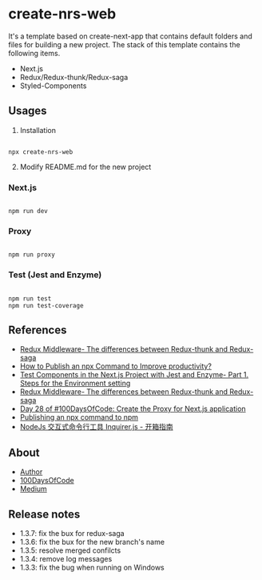 # create-nrs-web
It's a template based on create-next-app that contains default folders and files for building a new project.
The stack of this template contains the following items.
* Next.js
* Redux/Redux-thunk/Redux-saga
* Styled-Components

## Usages
1. Installation

```

npx create-nrs-web

```

2. Modify README.md for the new project

### Next.js

```

npm run dev

```

### Proxy

```

npm run proxy

```

### Test (Jest and Enzyme)

```

npm run test
npm run test-coverage

```

## References
* [Redux Middleware- The differences between Redux-thunk and Redux-saga](https://medium.com/a-layman/redux-middleware-the-differences-between-redux-think-and-redux-saga-1e226f5a772a)
* [How to Publish an npx Command to Improve productivity?](https://medium.com/a-layman/how-to-publish-an-npx-command-to-improve-the-productivity-23c6480c176)
* [Test Components in the Next.js Project with Jest and Enzyme- Part 1. Steps for the Environment setting](https://medium.com/a-layman/test-components-in-the-next-js-7f4bc5fbaa92)
* [Redux Middleware- The differences between Redux-thunk and Redux-saga](https://medium.com/a-layman/redux-middleware-the-differences-between-redux-think-and-redux-saga-1e226f5a772a)
* [Day 28 of #100DaysOfCode: Create the Proxy for Next.js application](https://dev.to/jenhsuan/day-28-of-100daysofcode-create-the-proxy-for-next-js-application-28g7)
* [Publishing an npx command to npm](http://www.sheshbabu.com/posts/publishing-npx-command-to-npm/)
* [NodeJs 交互式命令行工具 Inquirer.js - 开箱指南](https://juejin.cn/post/6844903480700698638)


## About
* [Author](https://jenhsuan.github.io/ALayman/profile.html)
* [100DaysOfCode](https://dev.to/jenhsuan)
* [Medium](https://medium.com/a-layman)

## Release notes
* 1.3.7: fix the bux for redux-saga
* 1.3.6: fix the bux for the new branch's name
* 1.3.5: resolve merged confilcts
* 1.3.4: remove log messages
* 1.3.3: fix the bug when running on Windows